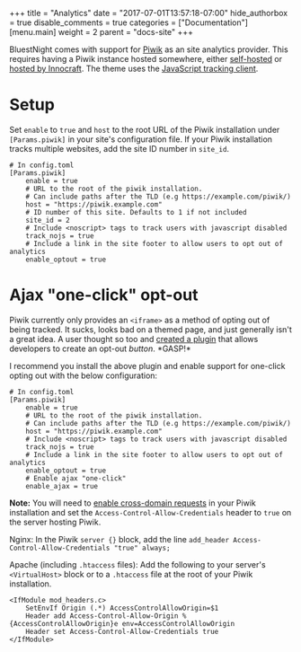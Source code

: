 +++
title = "Analytics"
date = "2017-07-01T13:57:18-07:00"
hide_authorbox = true
disable_comments = true
categories = ["Documentation"]
[menu.main]
  weight = 2
  parent = "docs-site"
+++

BluestNight comes with support for [Piwik](https://piwik.org/) as an site analytics provider. This requires having a Piwik instance hosted somewhere, either [self-hosted](https://piwik.org/download/) or [hosted by Innocraft](https://www.innocraft.cloud/). The theme uses the [JavaScript tracking client](https://developer.piwik.org/guides/tracking-javascript-guide).

<!--more-->

# Setup

Set `enable` to `true` and `host` to the root URL of the Piwik installation under `[Params.piwik]` in your site's configuration file. If your Piwik installation tracks multiple websites, add the site ID number in `site_id`.

```
# In config.toml
[Params.piwik]
    enable = true
    # URL to the root of the piwik installation.
    # Can include paths after the TLD (e.g https://example.com/piwik/)
    host = "https://piwik.example.com"
    # ID number of this site. Defaults to 1 if not included
    site_id = 2
    # Include <noscript> tags to track users with javascript disabled
    track_nojs = true
    # Include a link in the site footer to allow users to opt out of analytics
    enable_optout = true
```

# Ajax "one-click" opt-out

Piwik currently only provides an `<iframe>` as a method of opting out of being tracked. It sucks, looks bad on a themed page, and just generally isn't a great idea. A user thought so too and [created a plugin](https://plugins.piwik.org/AjaxOptOut) that allows developers to create an opt-out *button*. \*GASP!\*

I recommend you install the above plugin and enable support for one-click opting out with the below configuration:

```
# In config.toml
[Params.piwik]
    enable = true
    # URL to the root of the piwik installation.
    # Can include paths after the TLD (e.g https://example.com/piwik/)
    host = "https://piwik.example.com"
    # Include <noscript> tags to track users with javascript disabled
    track_nojs = true
    # Include a link in the site footer to allow users to opt out of analytics
    enable_optout = true
    # Enable ajax "one-click"
    enable_ajax = true
```

**Note:** You will need to [enable cross-domain requests](https://piwik.org/faq/how-to/faq_18694/) in your Piwik installation and set the `Access-Control-Allow-Credentials` header to `true` on the server hosting Piwik.

Nginx: In the Piwik `server {}` block, add the line `add_header Access-Control-Allow-Credentials "true" always;`

Apache (including `.htaccess` files):
Add the following to your server's `<VirtualHost>` block or to a `.htaccess` file at the root of your Piwik installation.
```
<IfModule mod_headers.c>
    SetEnvIf Origin (.*) AccessControlAllowOrigin=$1
    Header add Access-Control-Allow-Origin %{AccessControlAllowOrigin}e env=AccessControlAllowOrigin
    Header set Access-Control-Allow-Credentials true
</IfModule>
```

